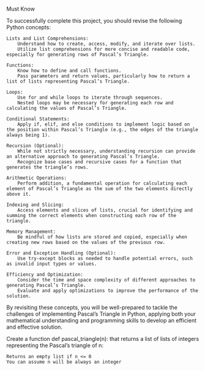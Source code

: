 Must Know

To successfully complete this project, you should revise the following Python concepts:

    Lists and List Comprehensions:
        Understand how to create, access, modify, and iterate over lists.
        Utilize list comprehensions for more concise and readable code, especially for generating rows of Pascal’s Triangle.

    Functions:
        Know how to define and call functions.
        Pass parameters and return values, particularly how to return a list of lists representing Pascal’s Triangle.

    Loops:
        Use for and while loops to iterate through sequences.
        Nested loops may be necessary for generating each row and calculating the values of Pascal’s Triangle.

    Conditional Statements:
        Apply if, elif, and else conditions to implement logic based on the position within Pascal’s Triangle (e.g., the edges of the triangle always being 1).

    Recursion (Optional):
        While not strictly necessary, understanding recursion can provide an alternative approach to generating Pascal’s Triangle.
        Recognize base cases and recursive cases for a function that generates the triangle’s rows.

    Arithmetic Operations:
        Perform addition, a fundamental operation for calculating each element of Pascal’s Triangle as the sum of the two elements directly above it.

    Indexing and Slicing:
        Access elements and slices of lists, crucial for identifying and summing the correct elements when constructing each row of the triangle.

    Memory Management:
        Be mindful of how lists are stored and copied, especially when creating new rows based on the values of the previous row.

    Error and Exception Handling (Optional):
        Use try-except blocks as needed to handle potential errors, such as invalid input types or values.

    Efficiency and Optimization:
        Consider the time and space complexity of different approaches to generating Pascal’s Triangle.
        Evaluate and apply optimizations to improve the performance of the solution.

By revisiting these concepts, you will be well-prepared to tackle the challenges of implementing Pascal’s Triangle in Python, applying both your mathematical understanding and programming skills to develop an efficient and effective solution.

Create a function def pascal_triangle(n): that returns a list of lists of integers representing the Pascal’s triangle of n:

    Returns an empty list if n <= 0
    You can assume n will be always an integer

